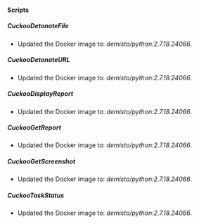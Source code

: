 
#### Scripts
##### CuckooDetonateFile
- Updated the Docker image to: *demisto/python:2.7.18.24066*.
##### CuckooDetonateURL
- Updated the Docker image to: *demisto/python:2.7.18.24066*.
##### CuckooDisplayReport
- Updated the Docker image to: *demisto/python:2.7.18.24066*.
##### CuckooGetReport
- Updated the Docker image to: *demisto/python:2.7.18.24066*.
##### CuckooGetScreenshot
- Updated the Docker image to: *demisto/python:2.7.18.24066*.
##### CuckooTaskStatus
- Updated the Docker image to: *demisto/python:2.7.18.24066*.
